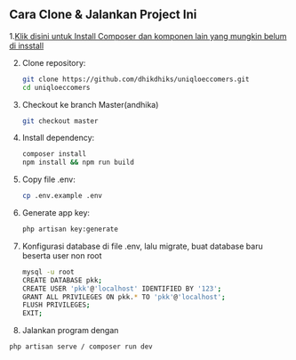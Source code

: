 ## Cara Clone & Jalankan Project Ini

1.[Klik disini untuk Install Composer dan komponen lain yang mungkin belum di insstall](https://www.notion.so/Dokumentasi-UKK-203e4e8344be809ca378c20ba3949685?source=copy_link)

2. Clone repository:
   ```bash
   git clone https://github.com/dhikdhiks/uniqloeccomers.git
   cd uniqloeccomers
3. Checkout ke branch Master(andhika)
   ```bash
   git checkout master
4. Install dependency:
   ```bash
   composer install
   npm install && npm run build
6. Copy file .env:
   ```bash
   cp .env.example .env
8. Generate app key:
   ```bash
   php artisan key:generate
10. Konfigurasi database di file .env, lalu migrate, buat database baru beserta user non root
    ```bash
    mysql -u root
    CREATE DATABASE pkk;
    CREATE USER 'pkk'@'localhost' IDENTIFIED BY '123';
    GRANT ALL PRIVILEGES ON pkk.* TO 'pkk'@'localhost';
    FLUSH PRIVILEGES;
    EXIT;

12. Jalankan program dengan
```bash
php artisan serve / composer run dev
